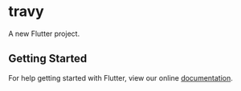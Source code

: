 # travy

A new Flutter project.

## Getting Started

For help getting started with Flutter, view our online
[documentation](https://flutter.io/).
